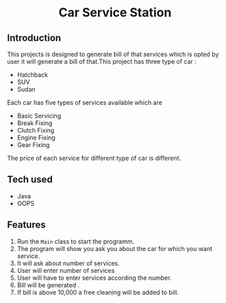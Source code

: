 <div align = "center">
  <h1> Car Service Station </h1>
 </div>


## Introduction
This projects is designed to generate bill of that services which is opted by user it will generate a bill of that.This project has three type of car :
* Hatchback 
* SUV 
* Sudan
  
Each car has five types of services available which are
* Basic Servicing
* Break Fixing
* Clutch Fixing
* Engine Fixing
* Gear Fixing
  
The price of each service for different type of car is different.


## Tech used 
* Java
* OOPS

## Features

1. Run the `Main` class to start the programm.
2. The program will show you ask you about the car for which you want service.
3. It will ask about number of services.
4. User will enter number of services
5. User will have to enter services according the number.
6. Bill will be generated .
7. If bill is above 10,000 a free cleaning will be added to bill.
